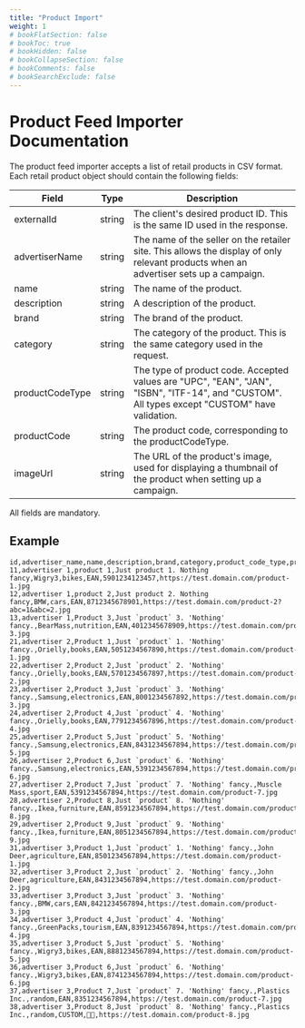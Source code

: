 ```yaml
---
title: "Product Import"
weight: 1
# bookFlatSection: false
# bookToc: true
# bookHidden: false
# bookCollapseSection: false
# bookComments: false
# bookSearchExclude: false
---
```


# Product Feed Importer Documentation

The product feed importer accepts a list of retail products in CSV format. Each retail product object should contain the following fields:


| Field           | Type   | Description                                                                                                                                   |
| --------------- | ------ | --------------------------------------------------------------------------------------------------------------------------------------------- |
| externalId      | string | The client's desired product ID. This is the same ID used in the response.                                                                    |
| advertiserName  | string | The name of the seller on the retailer site. This allows the display of only relevant products when an advertiser sets up a campaign.         |
| name            | string | The name of the product.                                                                                                                      |
| description     | string | A description of the product.                                                                                                                 |
| brand           | string | The brand of the product.                                                                                                                     |
| category        | string | The category of the product. This is the same category used in the request.                                                                   |
| productCodeType | string | The type of product code. Accepted values are "UPC", "EAN", "JAN", "ISBN", "ITF-14", and "CUSTOM". All types except "CUSTOM" have validation. |
| productCode     | string | The product code, corresponding to the productCodeType.                                                                                       |
| imageUrl        | string | The URL of the product's image, used for displaying a thumbnail of the product when setting up a campaign.                                    |

All fields are mandatory.

## Example

```csv
id,advertiser_name,name,description,brand,category,product_code_type,product_code,image_url
11,advertiser 1,product 1,Just product 1. Nothing fancy,Wigry3,bikes,EAN,5901234123457,https://test.domain.com/product-1.jpg
12,advertiser 1,product 2,Just product 2. Nothing fancy,BMW,cars,EAN,8712345678901,https://test.domain.com/product-2?abc=1&abc=2.jpg
13,advertiser 1,Product 3,Just `product` 3. 'Nothing' fancy.,BearMass,nutrition,EAN,4012345678909,https://test.domain.com/product-3.jpg
21,advertiser 2,Product 1,Just `product` 1. 'Nothing' fancy.,Orielly,books,EAN,5051234567890,https://test.domain.com/product-1.jpg
22,advertiser 2,Product 2,Just `product` 2. 'Nothing' fancy.,Orielly,books,EAN,5701234567897,https://test.domain.com/product-2.jpg
23,advertiser 2,Product 3,Just `product` 3. 'Nothing' fancy.,Samsung,electronics,EAN,8001234567892,https://test.domain.com/product-3.jpg
24,advertiser 2,Product 4,Just `product` 4. 'Nothing' fancy.,Orielly,books,EAN,7791234567896,https://test.domain.com/product-4.jpg
25,advertiser 2,Product 5,Just `product` 5. 'Nothing' fancy.,Samsung,electronics,EAN,8431234567894,https://test.domain.com/product-5.jpg
26,advertiser 2,Product 6,Just `product` 6. 'Nothing' fancy.,Samsung,electronics,EAN,5391234567894,https://test.domain.com/product-6.jpg
27,advertiser 2,Product 7,Just `product` 7. 'Nothing' fancy.,Muscle Mass,sport,EAN,5391234567894,https://test.domain.com/product-7.jpg
28,advertiser 2,Product 8,Just `product` 8. 'Nothing' fancy.,Ikea,furniture,EAN,8591234567894,https://test.domain.com/product-8.jpg
29,advertiser 2,Product 9,Just `product` 9. 'Nothing' fancy.,Ikea,furniture,EAN,8051234567894,https://test.domain.com/product-9.jpg
31,advertiser 3,Product 1,Just `product` 1. 'Nothing' fancy.,John Deer,agriculture,EAN,8501234567894,https://test.domain.com/product-1.jpg
32,advertiser 3,Product 2,Just `product` 2. 'Nothing' fancy.,John Deer,agriculture,EAN,8431234567894,https://test.domain.com/product-2.jpg
33,advertiser 3,Product 3,Just `product` 3. 'Nothing' fancy.,BMW,cars,EAN,8421234567894,https://test.domain.com/product-3.jpg
34,advertiser 3,Product 4,Just `product` 4. 'Nothing' fancy.,GreenPacks,tourism,EAN,8391234567894,https://test.domain.com/product-4.jpg
35,advertiser 3,Product 5,Just `product` 5. 'Nothing' fancy.,Wigry3,bikes,EAN,8881234567894,https://test.domain.com/product-5.jpg
36,advertiser 3,Product 6,Just `product` 6. 'Nothing' fancy.,Wigry3,bikes,EAN,8741234567894,https://test.domain.com/product-6.jpg
37,advertiser 3,Product 7,Just `product` 7. 'Nothing' fancy.,Plastics Inc.,random,EAN,8351234567894,https://test.domain.com/product-7.jpg
38,advertiser 3,Product 8,Just `product` 8. 'Nothing' fancy.,Plastics Inc.,random,CUSTOM,🫠🙃,https://test.domain.com/product-8.jpg
```